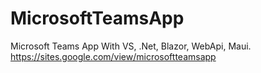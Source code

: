 # MicrosoftTeamsApp
Microsoft Teams App With VS, .Net, Blazor, WebApi, Maui.
https://sites.google.com/view/microsoftteamsapp

